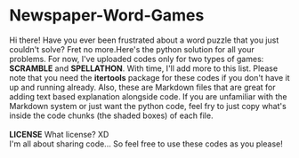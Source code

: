 # Newspaper-Word-Games
Hi there!
Have you ever been frustrated about a word puzzle that you just couldn't solve? Fret no more.Here's the python solution for all your problems.
For now, I've uploaded codes only for two types of games: **SCRAMBLE** and **SPELLATHON**.
With time, I'll add more to this list.
Please note that you need the **itertools** package for these codes if you don't have it up and running already.
Also, these are Markdown files that are great for adding text based explanation alongside code. If you are unfamiliar with the Markdown system or just want the python code, feel fry to just copy what's inside the code chunks (the shaded boxes) of each file.
<br><br>
**LICENSE**
What license? XD <br>
I'm all about sharing code... So feel free to use these codes as you please!
